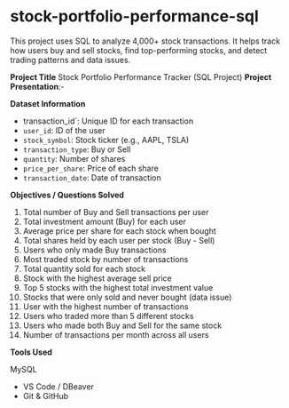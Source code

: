 # stock-portfolio-performance-sql
This project uses SQL to analyze 4,000+ stock transactions. It helps track how users buy and sell stocks, find top-performing stocks, and detect trading patterns and data issues.


**Project Title**
Stock Portfolio Performance Tracker (SQL Project)
**Project Presentation**:-


**Dataset Information**
- transaction_id`: Unique ID for each transaction
- `user_id`: ID of the user
- `stock_symbol`: Stock ticker (e.g., AAPL, TSLA)
- `transaction_type`: Buy or Sell
- `quantity`: Number of shares
- `price_per_share`: Price of each share
- `transaction_date`: Date of transaction

**Objectives / Questions Solved**
1. Total number of Buy and Sell transactions per user
2. Total investment amount (Buy) for each user
3. Average price per share for each stock when bought
4. Total shares held by each user per stock (Buy - Sell)
5. Users who only made Buy transactions
6. Most traded stock by number of transactions
7. Total quantity sold for each stock
8. Stock with the highest average sell price
9. Top 5 stocks with the highest total investment value
10. Stocks that were only sold and never bought (data issue)
11. User with the highest number of transactions
12. Users who traded more than 5 different stocks
13. Users who made both Buy and Sell for the same stock
14. Number of transactions per month across all users
    
**Tools Used**

MySQL
- VS Code / DBeaver
- Git & GitHub

